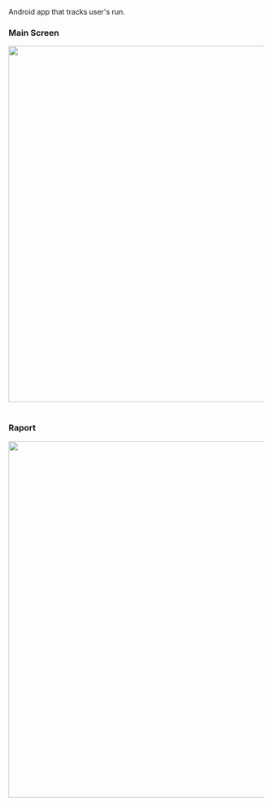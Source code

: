 Android app that tracks user's run. 

<h3>Main Screen</h3>
<img src="https://github.com/user-attachments/assets/85b20f3a-d841-41ce-ad54-a1f56788f0cf" height = 700>
<br><br>

<h3>Raport</h3>
<img src="https://github.com/user-attachments/assets/3941e615-cba4-4000-881f-3f145d0ca933" height = 700>

